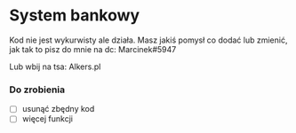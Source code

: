 # System bankowy

Kod nie jest wykurwisty ale działa.
Masz jakiś pomysł co dodać lub zmienić, jak tak to pisz do mnie na dc: Marcinek#5947

Lub wbij na tsa: Alkers.pl

### Do zrobienia
- [ ] usunąć zbędny kod
- [ ] więcej funkcji
